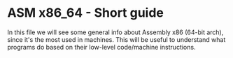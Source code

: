 # ASM x86_64 - Short guide
In this file we will see some general info about Assembly x86 (64-bit arch), since it's the most used in machines. 
This will be useful to understand what programs do based on their low-level code/machine instructions.
